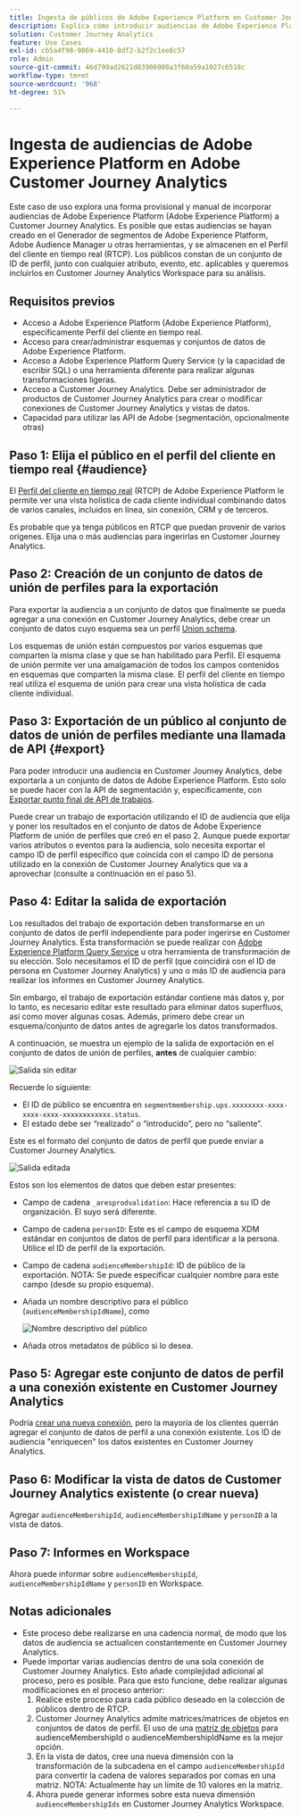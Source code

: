 ```yaml
---
title: Ingesta de públicos de Adobe Experience Platform en Customer Journey Analytics
description: Explica cómo introducir audiencias de Adobe Experience Platform en Customer Journey Analytics para realizar un análisis más detallado.
solution: Customer Journey Analytics
feature: Use Cases
exl-id: cb5a4f98-9869-4410-8df2-b2f2c1ee8c57
role: Admin
source-git-commit: 46d799ad2621d83906908a3f60a59a1027c6518c
workflow-type: tm+mt
source-wordcount: '968'
ht-degree: 51%

---
```


# Ingesta de audiencias de Adobe Experience Platform en Adobe Customer Journey Analytics

Este caso de uso explora una forma provisional y manual de incorporar audiencias de Adobe Experience Platform (Adobe Experience Platform) a Customer Journey Analytics. Es posible que estas audiencias se hayan creado en el Generador de segmentos de Adobe Experience Platform, Adobe Audience Manager u otras herramientas, y se almacenen en el Perfil del cliente en tiempo real (RTCP). Los públicos constan de un conjunto de ID de perfil, junto con cualquier atributo, evento, etc. aplicables y queremos incluirlos en Customer Journey Analytics Workspace para su análisis.

## Requisitos previos

* Acceso a Adobe Experience Platform (Adobe Experience Platform), específicamente Perfil del cliente en tiempo real.
* Acceso para crear/administrar esquemas y conjuntos de datos de Adobe Experience Platform.
* Acceso a Adobe Experience Platform Query Service (y la capacidad de escribir SQL) o una herramienta diferente para realizar algunas transformaciones ligeras.
* Acceso a Customer Journey Analytics. Debe ser administrador de productos de Customer Journey Analytics para crear o modificar conexiones de Customer Journey Analytics y vistas de datos.
* Capacidad para utilizar las API de Adobe (segmentación, opcionalmente otras)

## Paso 1: Elija el público en el perfil del cliente en tiempo real {#audience}

El [Perfil del cliente en tiempo real](https://experienceleague.adobe.com/docs/experience-platform/profile/home.html?lang=es) (RTCP) de Adobe Experience Platform le permite ver una vista holística de cada cliente individual combinando datos de varios canales, incluidos en línea, sin conexión, CRM y de terceros.

Es probable que ya tenga públicos en RTCP que puedan provenir de varios orígenes. Elija una o más audiencias para ingerirlas en Customer Journey Analytics.

## Paso 2: Creación de un conjunto de datos de unión de perfiles para la exportación

Para exportar la audiencia a un conjunto de datos que finalmente se pueda agregar a una conexión en Customer Journey Analytics, debe crear un conjunto de datos cuyo esquema sea un perfil [Union schema](https://experienceleague.adobe.com/docs/experience-platform/profile/union-schemas/union-schema.html#understanding-union-schemas).

Los esquemas de unión están compuestos por varios esquemas que comparten la misma clase y que se han habilitado para Perfil. El esquema de unión permite ver una amalgamación de todos los campos contenidos en esquemas que comparten la misma clase. El perfil del cliente en tiempo real utiliza el esquema de unión para crear una vista holística de cada cliente individual.

## Paso 3: Exportación de un público al conjunto de datos de unión de perfiles mediante una llamada de API {#export}

Para poder introducir una audiencia en Customer Journey Analytics, debe exportarla a un conjunto de datos de Adobe Experience Platform. Esto solo se puede hacer con la API de segmentación y, específicamente, con [Exportar punto final de API de trabajos](https://experienceleague.adobe.com/docs/experience-platform/segmentation/api/export-jobs.html).

Puede crear un trabajo de exportación utilizando el ID de audiencia que elija y poner los resultados en el conjunto de datos de Adobe Experience Platform de unión de perfiles que creó en el paso 2. Aunque puede exportar varios atributos o eventos para la audiencia, solo necesita exportar el campo ID de perfil específico que coincida con el campo ID de persona utilizado en la conexión de Customer Journey Analytics que va a aprovechar (consulte a continuación en el paso 5).

## Paso 4: Editar la salida de exportación

Los resultados del trabajo de exportación deben transformarse en un conjunto de datos de perfil independiente para poder ingerirse en Customer Journey Analytics.  Esta transformación se puede realizar con [Adobe Experience Platform Query Service](https://experienceleague.adobe.com/docs/experience-platform/query/home.html?lang=es) u otra herramienta de transformación de su elección. Solo necesitamos el ID de perfil (que coincidirá con el ID de persona en Customer Journey Analytics) y uno o más ID de audiencia para realizar los informes en Customer Journey Analytics.

Sin embargo, el trabajo de exportación estándar contiene más datos y, por lo tanto, es necesario editar este resultado para eliminar datos superfluos, así como mover algunas cosas.  Además, primero debe crear un esquema/conjunto de datos antes de agregarle los datos transformados.

A continuación, se muestra un ejemplo de la salida de exportación en el conjunto de datos de unión de perfiles, **antes** de cualquier cambio:

![Salida sin editar](../assets/export-unedited.png)

Recuerde lo siguiente:

* El ID de público se encuentra en `segmentmembership.ups.xxxxxxxx-xxxx-xxxx-xxxx-xxxxxxxxxxxx.status`.
* El estado debe ser “realizado” o “introducido”, pero no “saliente”.

Este es el formato del conjunto de datos de perfil que puede enviar a Customer Journey Analytics.

![Salida editada](../assets/export-edited.png)

Estos son los elementos de datos que deben estar presentes:

* Campo de cadena `_aresprodvalidation`: Hace referencia a su ID de organización. El suyo será diferente.
* Campo de cadena `personID`: Este es el campo de esquema XDM estándar en conjuntos de datos de perfil para identificar a la persona. Utilice el ID de perfil de la exportación.
* Campo de cadena `audienceMembershipId`: ID de público de la exportación.  NOTA: Se puede especificar cualquier nombre para este campo (desde su propio esquema).
* Añada un nombre descriptivo para el público (`audienceMembershipIdName`), como

  ![Nombre descriptivo del público](../assets/audience-name.png)

* Añada otros metadatos de público si lo desea.

## Paso 5: Agregar este conjunto de datos de perfil a una conexión existente en Customer Journey Analytics

Podría [crear una nueva conexión](/help/connections/create-connection.md), pero la mayoría de los clientes querrán agregar el conjunto de datos de perfil a una conexión existente. Los ID de audiencia &quot;enriquecen&quot; los datos existentes en Customer Journey Analytics.

## Paso 6: Modificar la vista de datos de Customer Journey Analytics existente (o crear nueva)

Agregar `audienceMembershipId`, `audienceMembershipIdName` y `personID` a la vista de datos.

## Paso 7: Informes en Workspace

Ahora puede informar sobre `audienceMembershipId`, `audienceMembershipIdName` y `personID` en Workspace.

## Notas adicionales

* Este proceso debe realizarse en una cadencia normal, de modo que los datos de audiencia se actualicen constantemente en Customer Journey Analytics.
* Puede importar varias audiencias dentro de una sola conexión de Customer Journey Analytics. Esto añade complejidad adicional al proceso, pero es posible. Para que esto funcione, debe realizar algunas modificaciones en el proceso anterior:
   1. Realice este proceso para cada público deseado en la colección de públicos dentro de RTCP.
   1. Customer Journey Analytics admite matrices/matrices de objetos en conjuntos de datos de perfil. El uso de una [matriz de objetos](https://experienceleague.adobe.com/docs/analytics-platform/using/cja-usecases/complex-data/object-arrays.html?lang=es) para audienceMembershipId o audienceMembershipIdName es la mejor opción.
   1. En la vista de datos, cree una nueva dimensión con la transformación de la subcadena en el campo `audienceMembershipId` para convertir la cadena de valores separados por comas en una matriz. NOTA: Actualmente hay un límite de 10 valores en la matriz.
   1. Ahora puede generar informes sobre esta nueva dimensión `audienceMembershipIds` en Customer Journey Analytics Workspace.
